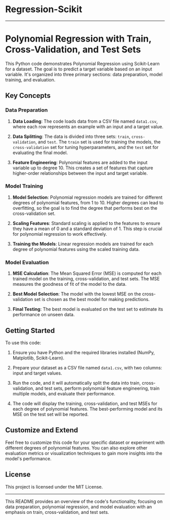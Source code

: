 # Regression-Scikit
---

# Polynomial Regression with Train, Cross-Validation, and Test Sets

This Python code demonstrates Polynomial Regression using Scikit-Learn for a dataset. The goal is to predict a target variable based on an input variable. It's organized into three primary sections: data preparation, model training, and evaluation.

## Key Concepts

### Data Preparation

1. **Data Loading**: The code loads data from a CSV file named `data1.csv`, where each row represents an example with an input and a target value.

2. **Data Splitting**: The data is divided into three sets: `train`, `cross-validation`, and `test`. The `train` set is used for training the models, the `cross-validation` set for tuning hyperparameters, and the `test` set for evaluating the final model.

3. **Feature Engineering**: Polynomial features are added to the input variable up to degree 10. This creates a set of features that capture higher-order relationships between the input and target variable.

### Model Training

1. **Model Selection**: Polynomial regression models are trained for different degrees of polynomial features, from 1 to 10. Higher degrees can lead to overfitting, so the goal is to find the degree that performs best on the cross-validation set.

2. **Scaling Features**: Standard scaling is applied to the features to ensure they have a mean of 0 and a standard deviation of 1. This step is crucial for polynomial regression to work effectively.

3. **Training the Models**: Linear regression models are trained for each degree of polynomial features using the scaled training data.

### Model Evaluation

1. **MSE Calculation**: The Mean Squared Error (MSE) is computed for each trained model on the training, cross-validation, and test sets. The MSE measures the goodness of fit of the model to the data.

2. **Best Model Selection**: The model with the lowest MSE on the cross-validation set is chosen as the best model for making predictions.

3. **Final Testing**: The best model is evaluated on the test set to estimate its performance on unseen data.

## Getting Started

To use this code:

1. Ensure you have Python and the required libraries installed (NumPy, Matplotlib, Scikit-Learn).

2. Prepare your dataset as a CSV file named `data1.csv`, with two columns: input and target values.

3. Run the code, and it will automatically split the data into train, cross-validation, and test sets, perform polynomial feature engineering, train multiple models, and evaluate their performance.

4. The code will display the training, cross-validation, and test MSEs for each degree of polynomial features. The best-performing model and its MSE on the test set will be reported.

## Customize and Extend

Feel free to customize this code for your specific dataset or experiment with different degrees of polynomial features. You can also explore other evaluation metrics or visualization techniques to gain more insights into the model's performance.

## License

This project is licensed under the MIT License.

---

This README provides an overview of the code's functionality, focusing on data preparation, polynomial regression, and model evaluation with an emphasis on train, cross-validation, and test sets.

